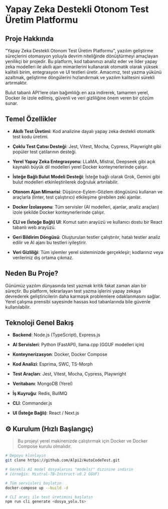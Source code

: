 # Yapay Zeka Destekli Otonom Test Üretim Platformu

## Proje Hakkında

"Yapay Zeka Destekli Otonom Test Üretim Platformu", yazılım geliştirme süreçlerini otomasyon yoluyla devrim niteliğinde dönüştürmeyi amaçlayan yenilikçi bir projedir. Bu platform, kod tabanınızı analiz eder ve lider yapay zeka modelleri ile akıllı ajan mimarilerini kullanarak otomatik olarak yüksek kaliteli birim, entegrasyon ve UI testleri üretir. Amacımız, test yazma yükünü azaltmak, geliştirme döngülerini hızlandırmak ve yazılım kalitesini sürekli artırmaktır.

Bulut tabanlı API'lere olan bağımlılığı en aza indirerek, tamamen yerel, Docker ile izole edilmiş, güvenli ve veri gizliliğine önem veren bir çözüm sunar.

## Temel Özellikler

- **Akıllı Test Üretimi**: Kod analizine dayalı yapay zeka destekli otomatik test kodu üretimi.

- **Çoklu Test Çatısı Desteği**: Jest, Vitest, Mocha, Cypress, Playwright gibi popüler test çatılarının desteği.

- **Yerel Yapay Zeka Entegrasyonu**: LLaMA, Mistral, Deepseek gibi açık kaynaklı büyük dil modelleri yerel Docker konteynerlerinde çalışır.

- **İsteğe Bağlı Bulut Modeli Desteği**: İsteğe bağlı olarak Grok, Gemini gibi bulut modelleri etkinleştirilerek doğruluk artırılabilir.

- **Otonom Ajan Mimarisi**: Düşünce-Eylem-Gözlem döngüsünü kullanan ve araçlarla (linter, test çalıştırıcı) etkileşime girebilen zeki ajanlar.

- **Docker İzolasyonu**: Tüm servisler (AI modelleri, ajanlar, analiz araçları) izole şekilde Docker konteynerlerinde çalışır.

- **CLI ve (İsteğe Bağlı) UI**: Komut satırı arayüzü ve kullanıcı dostu bir React tabanlı web arayüzü.

- **Geri Bildirim Döngüsü**: Oluşturulan testler çalıştırılır, hatalı testler analiz edilir ve AI ajanı bu testleri iyileştirir.

- **Veri Gizliliği**: Tüm işlemler yerel sisteminizde gerçekleşir; kodlarınız veya verileriniz dış ortama çıkmaz.

## Neden Bu Proje?

Günümüz yazılım dünyasında test yazmak kritik fakat zaman alan bir süreçtir. Bu platform, tekrarlayan test yazma işlerini yapay zekaya devrederek geliştiricilerin daha karmaşık problemlere odaklanmasını sağlar. Yerel çalışma prensibi sayesinde hassas kod tabanlarında bile güvenle kullanılabilir.

## Teknoloji Genel Bakış

- **Backend**: Node.js (TypeScript), Express.js

- **AI Servisleri**: Python (FastAPI), llama.cpp (GGUF modelleri için)

- **Konteynerizasyon**: Docker, Docker Compose

- **Kod Analizi**: Esprima, SWC, TS-Morph

- **Test Araçları**: Jest, Vitest, Mocha, Cypress, Playwright

- **Veritabanı**: MongoDB (Yerel)

- **İş Kuyruğu**: Redis, BullMQ

- **CLI**: Commander.js

- **UI (İsteğe Bağlı)**: React / Next.js

## ⚙️ Kurulum (Hızlı Başlangıç)

> Bu projeyi yerel makinenizde çalıştırmak için Docker ve Docker Compose kurulu olmalıdır.

```bash
# Depoyu klonlayın
git clone https://github.com/Alpi2/AutoCodeTest.git

# Gerekli AI model dosyalarını "models/" dizinine indirin
# (örneğin: Mistral-7B-Instruct-v0.2 GGUF)

# Tüm servisleri başlatın
docker-compose up --build -d

# CLI aracı ile test üretimini başlatın
npm run cli generate <dosya_yolu.ts>

```

